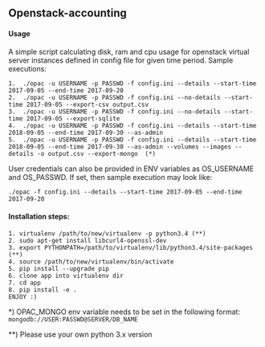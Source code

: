
## Openstack-accounting

#### Usage

A simple script calculating disk, ram and cpu usage for openstack virtual server instances defined in config file for given time period.
Sample executions:

    1.  ./opac -u USERNAME -p PASSWD -f config.ini --details --start-time 2017-09-05 --end-time 2017-09-20
    2.  ./opac -u USERNAME -p PASSWD -f config.ini --no-details --start-time 2017-09-05 --export-csv output.csv
    3.  ./opac -u USERNAME -p PASSWD -f config.ini --no-details --start-time 2017-09-05 --export-sqlite
    4.  ./opac -u USERNAME -p PASSWD -f config.ini --details --start-time 2018-09-05 --end-time 2017-09-30 --as-admin
    5.  ./opac -u USERNAME -p PASSWD -f config.ini --details --start-time 2018-09-05 --end-time 2017-09-30 --as-admin --volumes --images --details -o output.csv --export-mongo  (*)

User credentials can also be provided in ENV variables as OS_USERNAME and OS_PASSWD. If set, then sample execution may look like:

    ./opac -f config.ini --details --start-time 2017-09-05 --end-time 2017-09-20

#### Installation steps:

    1. virtualenv /path/to/new/virtualenv -p python3.4 (**)
    2. sudo apt-get install libcurl4-openssl-dev
    3. export PYTHONPATH=/path/to/virtualenv/lib/python3.4/site-packages (**)
    4. source /path/to/new/virtualenv/bin/activate
    5. pip install --upgrade pip
    6. clone app into virtualenv dir
    7. cd app
    8. pip install -e .
    ENJOY :)

*)  OPAC_MONGO env variable needs to be set in the following format:
`
mongodb://USER:PASSWD@SERVER/DB_NAME
`

**)  Please use your own python 3.x version


